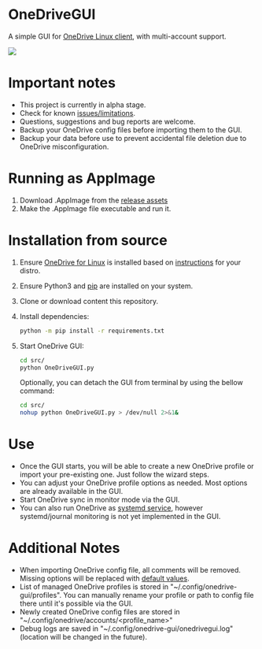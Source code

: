 # OneDriveGUI
A simple GUI for [OneDrive Linux client](https://github.com/abraunegg/onedrive), with multi-account support. 

<img src=https://user-images.githubusercontent.com/24818591/153468329-30f14b63-0500-40bd-8e34-5910fcea7e05.png>

# Important notes
- This project is currently in alpha stage.
- Check for known [issues/limitations](https://github.com/bpozdena/OneDriveGUI/issues). 
- Questions, suggestions and bug reports are welcome. 
- Backup your OneDrive config files before importing them to the GUI.
- Backup your data before use to prevent accidental file deletion due to OneDrive misconfiguration. 

# Running as AppImage 
1) Download .AppImage from the [release assets](https://github.com/bpozdena/OneDriveGUI/releases)
2) Make the .AppImage file executable and run it. 

# Installation from source
1) Ensure [OneDrive for Linux](https://abraunegg.github.io/) is installed based on [instructions](https://github.com/abraunegg/onedrive/blob/master/docs/INSTALL.md) for your distro. 
1) Ensure Python3 and [pip](https://pip.pypa.io/en/stable/installation/) are installed on your system. 
1) Clone or download content this repository.
1) Install dependencies:
	```sh
	python -m pip install -r requirements.txt
	```

1) Start OneDrive GUI:
	```sh
	cd src/
	python OneDriveGUI.py
	```

    Optionally, you can detach the GUI from terminal by using the bellow command:
    ```sh
	cd src/
    nohup python OneDriveGUI.py > /dev/null 2>&1&
    ```

# Use
- Once the GUI starts, you will be able to create a new OneDrive profile or import your pre-existing one. Just follow the wizard steps.
- You can adjust your OneDrive profile options as needed. Most options are already available in the GUI.
- Start OneDrive sync in monitor mode via the GUI. 
- You can also run OneDrive as [systemd service](https://github.com/abraunegg/onedrive/blob/master/docs/USAGE.md#running-onedrive-as-a-system-service), however systemd/journal monitoring is not yet implemented in the GUI. 


# Additional Notes
- When importing OneDrive config file, all comments will be removed. Missing options will be replaced with [default values](src/resources/default_config).
- List of managed OneDrive profiles is stored in "~/.config/onedrive-gui/profiles". You can manually rename your profile or path to config file there until it's possible via the GUI.
- Newly created OneDrive config files are stored in "~/.config/onedrive/accounts/<profile_name>"
- Debug logs are saved in "~/.config/onedrive-gui/onedrivegui.log" (location will be changed in the future).
